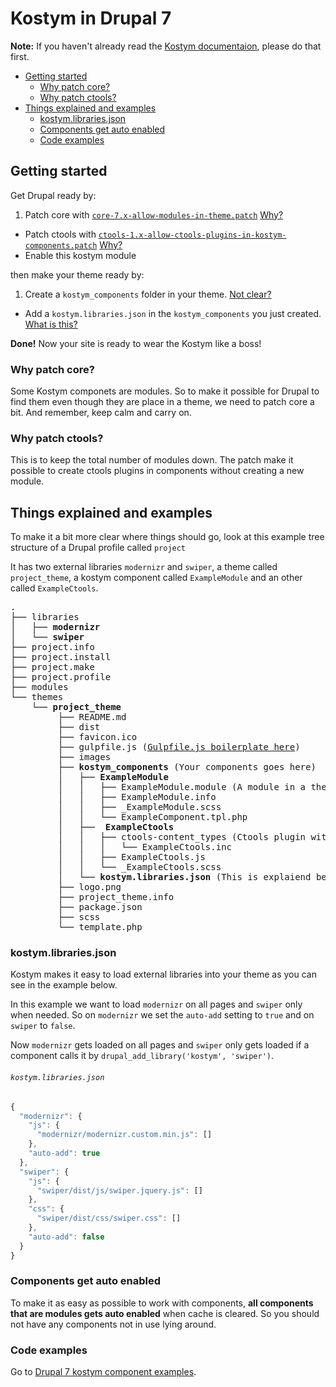 # Kostym in Drupal 7

**Note:** If you haven't already read the [Kostym documentaion](https://github.com/kostym/documentation), please do that first. 

* [Getting started](#getting-started)
	* [Why patch core?](#why-patch-core)
	* [Why patch ctools?](#why-patch-ctools)
* [Things explained and examples](#things-explained-and-examples)
	* [kostym.libraries.json](#kostymlibrariesjson) 
	* [Components get auto enabled](#components-get-auto-enabled)
	* [Code examples](#code-examples)

## Getting started

Get Drupal ready by:

1. Patch core with [`core-7.x-allow-modules-in-theme.patch`](https://github.com/kostym/drupal-7-module/tree/7.x-1.x/patches) [Why?](#why-patch-core)
* Patch ctools with [`ctools-1.x-allow-ctools-plugins-in-kostym-components.patch`](https://github.com/kostym/drupal-7-module/tree/7.x-1.x/patches) [Why?](#why-patch-ctools)
* Enable this kostym module

then make your theme ready by:

1. Create a `kostym_components` folder in your theme. [Not clear?](#things-explained-and-examples)
* Add a `kostym.libraries.json` in the `kostym_components` you just created. [What is this?](#kostymlibrariesjson)

**Done!** Now your site is ready to wear the Kostym like a boss!

### Why patch core?
Some Kostym componets are modules. So to make it possible for Drupal to find them even though they are place in a theme, we need to patch core a bit. And remember, keep calm and carry on.

### Why patch ctools?
This is to keep the total number of modules down. The patch make it possible to create ctools plugins in components without creating a new module.

## Things explained and examples

To make it a bit more clear where things should go, look at this
example tree structure of a Drupal profile called `project`

It has two external libraries `modernizr` and `swiper`, a theme called `project_theme`, a kostym component called `ExampleModule` and an other called `ExampleCtools`.

<pre>
.
├── libraries
│   ├── <b>modernizr</b>
│   └── <b>swiper</b>
├── project.info
├── project.install
├── project.make
├── project.profile
├── modules
└── themes
    └── <b>project_theme</b>
	     ├── README.md
	     ├── dist
	     ├── favicon.ico
	     ├── gulpfile.js (<a href="https://github.com/kostym/drupal-7-gulpfile.js">Gulpfile.js boilerplate here</a>)
	     ├── images
	     ├── <b>kostym_components</b> (Your components goes here)
	     │   ├── <b>ExampleModule</b> 
	     │   │   ├── ExampleModule.module (A module in a theme, pretty cool!)
	     │   │   ├── ExampleModule.info
	     │   │   ├── _ExampleModule.scss
	     │   │   └── ExampleComponent.tpl.php
   	     │   ├── <b> ExampleCtools </b> 
	     │   │   ├── ctools-content_types (Ctools plugin without being a module, also pretty cool!)
	     │   │   │   └── ExampleCtools.inc
	     │   │   ├── ExampleCtools.js
	     │   │   └── _ExampleCtools.scss
	     │   └── <b>kostym.libraries.json</b> (This is explaiend below)
	     ├── logo.png
	     ├── project_theme.info
	     ├── package.json
	     ├── scss
	     └── template.php
</pre>

### kostym.libraries.json

Kostym makes it easy to load external libraries into your theme as you can see in the example below.

In this example we want to load `modernizr` on all pages and `swiper` only when needed.
So on `modernizr` we set the `auto-add` setting to `true` and on `swiper` to `false`. 

Now `modernizr` gets loaded on all pages and `swiper` only gets loaded if a component calls it by `drupal_add_library('kostym', 'swiper')`.

###### `kostym.libraries.json`
 
```javascript
{
  "modernizr": {
    "js": {
      "modernizr/modernizr.custom.min.js": []
    },
    "auto-add": true
  },
  "swiper": {
    "js": {
      "swiper/dist/js/swiper.jquery.js": []
    },
    "css": {
      "swiper/dist/css/swiper.css": []
    },
    "auto-add": false
  }
}
```

### Components get auto enabled 

To make it as easy as possible to work with components, **all components that are modules gets auto enabled** when cache is cleared. So you should not have any components not in use lying around.

### Code examples

Go to [Drupal 7 kostym component examples](https://github.com/kostym/drupal-7-examples).  
